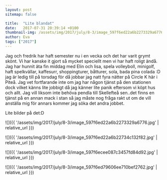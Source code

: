 ```yaml
---
layout: post
sitemap: false

title:  "Lite blandat"
date:   2017-07-31 20:39:14 +0100
thumbnail-img: /assets/img/2017/july/8-3/image_597f6ed22a6b2273329a6776.jpg
author: Eva
tags: ["2017"]
---
```


Jag och fredrik har haft semester nu i en vecka och det har varit grymt skönt. Vi har kanske it gjort så mycket speciellt men vi har haft roligt ändå. Jag har hunnit äta fin middag med Elin och lisa, spela volleyboll, minigolf, haft spelkvällar, kaffesurr, shoppingturer, båtturer, sola, bada pina colada :D jag är ledig till på torsdag för då jobbar jag natt fyra nätter på Circle K här i Piteå. Jag vet fortfarande inte om jag har någon tjänst på den stationen dock vilket känns lite jobbigt då jag känner lite panik eftersom vi köpt hus och allt. Jag vill liksom inte behöva pendla till Skellefteå sen..det finns en tjänst på en annan mack i stan så jag måste nog fråga rakt ut om de vill anställa mig för annars kommer jag söka det andra jobbet. 

Lite bilder på det:D

![]({{ '/assets/img/2017/july/8-3/image_597f6ed22a6b2273329a6776.jpg'  | relative_url }})

![]({{ '/assets/img/2017/july/8-3/image_597f6ed22a6b22734c132f82.jpg'  | relative_url }})

![]({{ '/assets/img/2017/july/8-3/image_597f6ecee087c3457fd84d92.jpg'  | relative_url }})

![]({{ '/assets/img/2017/july/8-3/image_597f6ed79606ee710bef2762.jpg'  | relative_url }})

